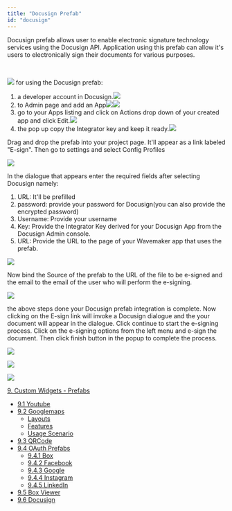 ```yaml
---
title: "Docusign Prefab"
id: "docusign"
---
```


Docusign prefab allows user to enable electronic signature technology services using the Docusign API. Application using this prefab can allow it's users to electronically sign their documents for various purposes.

 

![](../assets/Screenshot-2018-12-15-at-1.43.11-PM.png) for using the Docusign prefab:

1. a developer account in Docusign.![](../assets/Screenshot-2018-12-15-at-11.47.48-AM.png)
2. to Admin page and add an App![](../assets/Screenshot-2018-12-15-at-11.55.26-AM.png)![](../assets/Screenshot-2018-12-15-at-11.44.52-AM.png)
3. go to your Apps listing and click on Actions drop down of your created app and click Edit.![](../assets/Screenshot-2018-12-15-at-11.46.14-AM.png)
4. the pop up copy the Integrator key and keep it ready.![](../assets/Screenshot-2018-12-15-at-11.46.49-AM.png)

Drag and drop the prefab into your project page. It'll appear as a link labeled "E-sign". Then go to settings and select Config Profiles

![](../assets/Screenshot-2018-12-06-at-3.27.56-PM.png)

In the dialogue that appears enter the required fields after selecting Docusign namely:

1. URL: It'll be prefilled
2. password: provide your password for Docusign(you can also provide the encrypted password)
3. Username: Provide your username
4. Key: Provide the Integrator Key derived for your Docusign App from the Docusign Admin console.
5. URL: Provide the URL to the page of your Wavemaker app that uses the prefab.

![](../assets/Screenshot-2018-12-15-at-11.41.48-AM.png)

Now bind the Source of the prefab to the URL of the file to be e-signed and the email to the email of the user who will perform the e-signing.

![](../assets/Screenshot-2018-12-15-at-2.46.45-PM.png)

the above steps done your Docusign prefab integration is complete. Now clicking on the E-sign link will invoke a Docusign dialogue and the your document will appear in the dialogue. Click continue to start the e-signing process. Click on the e-signing options from the left menu and e-sign the document. Then click finish button in the popup to complete the process.

![](../assets/Screenshot-2018-12-15-at-1.22.23-PM.png)

![](../assets/Screenshot-2018-12-15-at-1.23.47-PM.png)

![](../assets/Screenshot-2018-12-15-at-1.23.11-PM.png)

[9\. Custom Widgets - Prefabs](/learn/app-development/widgets/widget-library/#prefabs)

- [9.1 Youtube](/learn/app-development/widgets/prefab/youtube/)
- [9.2 Googlemaps](/learn/app-development/widgets/prefab/googlemaps/)
    - [Layouts](#layouts)
    - [Features](#features)
    - [Usage Scenario](#usage-scenario)
- [9.3 QRCode](/learn/app-development/widgets/prefab/qrcode/)
- [9.4 OAuth Prefabs](/learn/app-development/widgets/prefab/oauth-prefabs/)
    - [9.4.1 Box](/learn/app-development/widgets/prefab/oauth-prefabs/box/)
    - [9.4.2 Facebook](/learn/app-development/widgets/prefab/oauth-prefabs/facebook/)
    - [9.4.3 Google](/learn/app-development/widgets/prefab/oauth-prefabs/google/)
    - [9.4.4 Instagram](learn/app-development/widgets/prefab/oauth-prefabs/instagram/)
    - [9.4.5 LinkedIn](/learn/app-development/widgets/prefab/oauth-prefabs/linkedin/)
- [9.5 Box Viewer](/learn/app-development/widgets/prefab/box-viewer/)
- [9.6 Docusign](/learn/app-development/widgets/prefab/docusign/)
